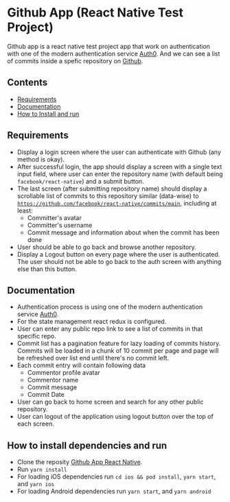 
# Github App (React Native Test Project)

Github app is a react native test project app that work on authentication with one of the modern authentication service [Auth0](https://auth0.com). And we can see a list of commits inside a spefic repository on [Github](https://github.com).

## Contents

- [Requirements](#-requirements)
- [Documentation](#-documentation)
- [How to Install and run](#-how-to-install-and-run)

## Requirements

- Display a login screen where the user can authenticate with Github (any method is okay).
- After successful login, the app should display a screen with a single text input field, where user can enter the repository name (with default being `facebook/react-native`) and a submit button.
- The last screen (after submitting repository name) should display a scrollable list of commits to this repository similar (data-wise) to [`https://github.com/facebook/react-native/commits/main`](https://github.com/facebook/react-native/commits/main), including at least:
    - Committer's avatar
    - Committer's username
    - Commit message and information about when the commit has been done
- User should be able to go back and browse another repository.
- Display a Logout button on every page where the user is authenticated. The user should not be able to go back to the auth screen with anything else than this button.

## Documentation

- Authentication process is using one of the modern authentication service [Auth0](https://auth0.com).
- For the state management react redux is configured.
- User can enter any public repo link to see a list of commits in that specific repo.
- Commit list has a pagination feature for lazy loading of commits history. Commits will be loaded in a chunk of 10 commit per page and page will be refreshed over list end until there's no commit left.
- Each commit entry will contain following data
    - Commentor profile avatar
    - Commentor name
    - Commit message
    - Commit Date
- User can go back to home screen and search for any other public repository.
- User can logout of the application using logout button over the top of each screen.

## How to install dependencies and run

- Clone the reposity [Github App React Native](https://github.com/badershafiq/githubAppReactNative).
- Run ```yarn install```
- For loading iOS dependencies run ```cd ios && pod install```, ```yarn start```, and ```yarn ios```
- For loading Android dependencies run ```yarn start```, and ```yarn android```
